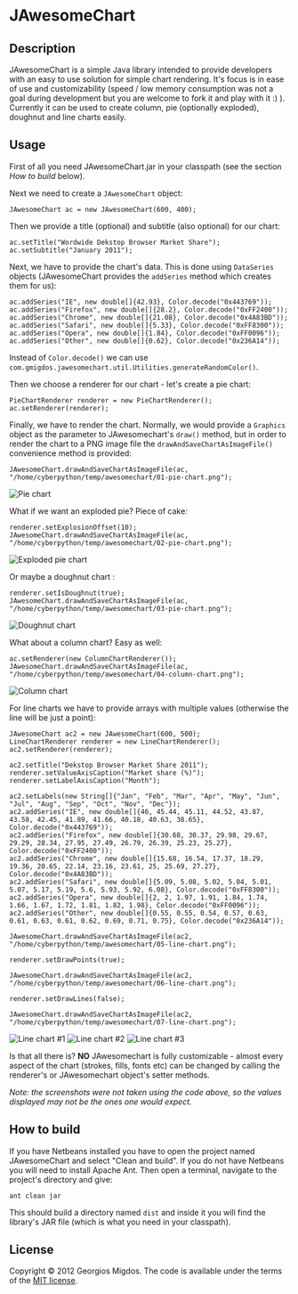 # JAwesomeChart


## Description

JAwesomeChart is a simple Java library intended to provide developers with an easy to use solution for simple chart rendering.
It's focus is in ease of use and customizability (speed / low memory consumption was not a goal during development but you are welcome to fork it and play with it :) ).
Currently it can be used to create column, pie (optionally exploded), doughnut and line charts easily.

## Usage

First of all you need JAwesomeChart.jar in your classpath (see the section *How to build* below).

Next we need to create a `JAwesomeChart` object:

    JAwesomeChart ac = new JAwesomeChart(600, 400);
    
Then we provide a title (optional) and subtitle (also optional) for our chart:

    ac.setTitle("Wordwide Dekstop Browser Market Share");
    ac.setSubtitle("January 2011");
    
Next, we have to provide the chart's data. This is done using `DataSeries` objects (JAwesomeChart provides the `addSeries` method which creates them for us):

    ac.addSeries("IE", new double[]{42.93}, Color.decode("0x443769"));
    ac.addSeries("Firefox", new double[]{28.2}, Color.decode("0xFF2400"));
    ac.addSeries("Chrome", new double[]{21.08}, Color.decode("0x4A83BD"));
    ac.addSeries("Safari", new double[]{5.33}, Color.decode("0xFF8300"));
    ac.addSeries("Opera", new double[]{1.84}, Color.decode("0xFF0096"));
    ac.addSeries("Other", new double[]{0.62}, Color.decode("0x236A14"));
    
Instead of `Color.decode()` we can use `com.gmigdos.jawesomechart.util.Utilities.generateRandomColor()`.

Then we choose a renderer for our chart - let's create a pie chart:

    PieChartRenderer renderer = new PieChartRenderer();
    ac.setRenderer(renderer);

Finally, we have to render the chart. Normally, we would provide a `Graphics` object as the parameter to JAwesomechart's `draw()` method, but in order to render the chart to a PNG image file the `drawAndSaveChartAsImageFile()` convenience method is provided:

    JAwesomeChart.drawAndSaveChartAsImageFile(ac, "/home/cyberpython/temp/awesomechart/01-pie-chart.png");
    
![Pie chart](http://dl.dropbox.com/u/599926/images/01-pie-chart.png)

What if we want an exploded pie? Piece of cake:

    renderer.setExplosionOffset(10);
    JAwesomeChart.drawAndSaveChartAsImageFile(ac, "/home/cyberpython/temp/awesomechart/02-pie-chart.png");

![Exploded pie chart](http://dl.dropbox.com/u/599926/images/02-pie-chart.png)

Or maybe a doughnut chart :

    renderer.setIsDoughnut(true);
    JAwesomeChart.drawAndSaveChartAsImageFile(ac, "/home/cyberpython/temp/awesomechart/03-pie-chart.png");

![Doughnut chart](http://dl.dropbox.com/u/599926/images/03-pie-chart.png)
  
What about a column chart? Easy as well:

    ac.setRenderer(new ColumnChartRenderer());
    JAwesomeChart.drawAndSaveChartAsImageFile(ac, "/home/cyberpython/temp/awesomechart/04-column-chart.png");

![Column chart](http://dl.dropbox.com/u/599926/images/04-column-chart.png)

For line charts we have to provide arrays with multiple values (otherwise the line will be just a point):

    JAwesomeChart ac2 = new JAwesomeChart(600, 500);
    LineChartRenderer renderer = new LineChartRenderer();
    ac2.setRenderer(renderer);

    ac2.setTitle("Dekstop Browser Market Share 2011");
    renderer.setValueAxisCaption("Market share (%)");
    renderer.setLabelAxisCaption("Month");

    ac2.setLabels(new String[]{"Jan", "Feb", "Mar", "Apr", "May", "Jun", "Jul", "Aug", "Sep", "Oct", "Nov", "Dec"});
    ac2.addSeries("IE", new double[]{46, 45.44, 45.11, 44.52, 43.87, 43.58, 42.45, 41.89, 41.66, 40.18, 40.63, 38.65}, Color.decode("0x443769"));
    ac2.addSeries("Firefox", new double[]{30.68, 30.37, 29.98, 29.67, 29.29, 28.34, 27.95, 27.49, 26.79, 26.39, 25.23, 25.27}, Color.decode("0xFF2400"));
    ac2.addSeries("Chrome", new double[]{15.68, 16.54, 17.37, 18.29, 19.36, 20.65, 22.14, 23.16, 23.61, 25, 25.69, 27.27}, Color.decode("0x4A83BD"));
    ac2.addSeries("Safari", new double[]{5.09, 5.08, 5.02, 5.04, 5.01, 5.07, 5.17, 5.19, 5.6, 5.93, 5.92, 6.08}, Color.decode("0xFF8300"));
    ac2.addSeries("Opera", new double[]{2, 2, 1.97, 1.91, 1.84, 1.74, 1.66, 1.67, 1.72, 1.81, 1.82, 1.98}, Color.decode("0xFF0096"));
    ac2.addSeries("Other", new double[]{0.55, 0.55, 0.54, 0.57, 0.63, 0.61, 0.63, 0.61, 0.62, 0.69, 0.71, 0.75}, Color.decode("0x236A14"));

    JAwesomeChart.drawAndSaveChartAsImageFile(ac2, "/home/cyberpython/temp/awesomechart/05-line-chart.png");
    
    renderer.setDrawPoints(true);
    
    JAwesomeChart.drawAndSaveChartAsImageFile(ac2, "/home/cyberpython/temp/awesomechart/06-line-chart.png");
    
    renderer.setDrawLines(false);
    
    JAwesomeChart.drawAndSaveChartAsImageFile(ac2, "/home/cyberpython/temp/awesomechart/07-line-chart.png");


![Line chart #1](http://dl.dropbox.com/u/599926/images/05-line-chart.png)
![Line chart #2](http://dl.dropbox.com/u/599926/images/06-line-chart.png)
![Line chart #3](http://dl.dropbox.com/u/599926/images/07-line-chart.png)

Is that all there is? **NO** JAwesomechart is fully customizable - almost every aspect of the chart (strokes, fills, fonts etc) can be changed by calling the  renderer's or JAwesomechart object's setter methods.

*Note: the screenshots were not taken using the code above, so the values displayed may not be the ones one would expect.*

## How to build

If you have Netbeans installed you have to open the project named JAwesomeChart and select "Clean and build".
If you do not have Netbeans you will need to install Apache Ant. Then open a terminal, navigate to the project's directory and give:

    ant clean jar
    
This should build a directory named `dist` and inside it you will find the library's JAR file (which is what you need in your classpath).

## License

Copyright © 2012 Georgios Migdos.
The code is available under the terms of the [MIT license](http://www.opensource.org/licenses/mit-license.php).

